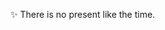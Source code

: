 ✨  There is no present like the time.

<!---
cecmls/cecmls is a ✨ special ✨ repository because its `README.md` (this file) appears on your GitHub profile.
You can click the Preview link to take a look at your changes.
--->
